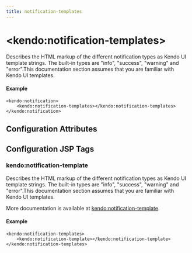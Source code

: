 ```yaml
---
title: notification-templates
---
```


# \<kendo:notification-templates\>

Describes the HTML markup of the different notification types as Kendo UI template strings. The built-in types are "info", "success", "warning" and "error".This documentation section assumes that you are familiar with Kendo UI templates.

#### Example
    <kendo:notification>
        <kendo:notification-templates></kendo:notification-templates>
    </kendo:notification>

## Configuration Attributes


##  Configuration JSP Tags

### kendo:notification-template

Describes the HTML markup of the different notification types as Kendo UI template strings. The built-in types are "info", "success", "warning" and "error".This documentation section assumes that you are familiar with Kendo UI templates.

More documentation is available at [kendo:notification-template](/kendo-ui/api/wrappers/jsp/notification/template).

#### Example

    <kendo:notification-templates>
        <kendo:notification-template></kendo:notification-template>
    </kendo:notification-templates>

